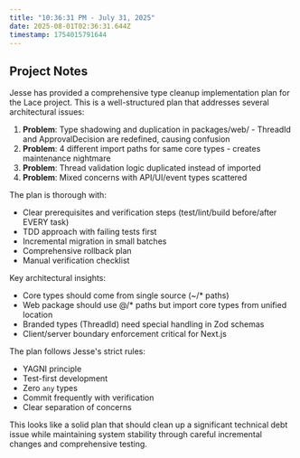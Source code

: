 ```yaml
---
title: "10:36:31 PM - July 31, 2025"
date: 2025-08-01T02:36:31.644Z
timestamp: 1754015791644
---
```


## Project Notes

Jesse has provided a comprehensive type cleanup implementation plan for the Lace project. This is a well-structured plan that addresses several architectural issues:

1. **Problem**: Type shadowing and duplication in packages/web/ - ThreadId and ApprovalDecision are redefined, causing confusion
2. **Problem**: 4 different import paths for same core types - creates maintenance nightmare
3. **Problem**: Thread validation logic duplicated instead of imported
4. **Problem**: Mixed concerns with API/UI/event types scattered

The plan is thorough with:
- Clear prerequisites and verification steps (test/lint/build before/after EVERY task)
- TDD approach with failing tests first
- Incremental migration in small batches
- Comprehensive rollback plan
- Manual verification checklist

Key architectural insights:
- Core types should come from single source (~/* paths)
- Web package should use @/* paths but import core types from unified location
- Branded types (ThreadId) need special handling in Zod schemas
- Client/server boundary enforcement critical for Next.js

The plan follows Jesse's strict rules:
- YAGNI principle
- Test-first development
- Zero `any` types
- Commit frequently with verification
- Clear separation of concerns

This looks like a solid plan that should clean up a significant technical debt issue while maintaining system stability through careful incremental changes and comprehensive testing.
